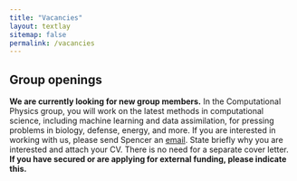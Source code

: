 ```yaml
---
title: "Vacancies"
layout: textlay
sitemap: false
permalink: /vacancies
---
```


## Group openings

**We are currently looking for new group members.**
In the Computational Physics group, you will work on the latest methods in computational science, including machine learning and data assimilation, for pressing problems in biology, defense, energy, and more.
If you are interested in working with us, please send Spencer an [email](mailto:{{site.email}}). 
State briefly why you are interested and attach your CV. 
There is no need for a separate cover letter.
**If you have secured or are applying for external funding, please indicate this.**
